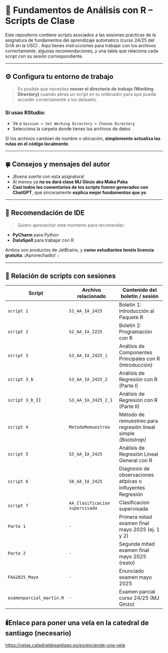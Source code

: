 # 📘 Fundamentos de Análisis con R – Scripts de Clase

Este repositorio contiene scripts asociados a las sesiones prácticas de la asignatura de fundamentos del aprendizaje automatico (curso 24/25 del GrIA en la USC) . Aquí tienes instrucciones para trabajar con los archivos correctamente, algunas recomendaciones, y una tabla que relaciona cada script con su sesión correspondiente.

---

## ⚙️ Configura tu entorno de trabajo

> Es posible que necesites **mover el directorio de trabajo (Working Directory)** cuando abras un script en tu ordenador para que pueda acceder correctamente a los datasets.

### Si usas RStudio:
- Ve a `Session > Set Working Directory > Choose Directory`
- Selecciona la carpeta donde tienes los archivos de datos

Si los archivos cambian de nombre o ubicación, **simplemente actualiza las rutas en el código localmente**.

---

## 🍀 Consejos y mensajes del autor

- ¡Buena suerte con esta asignatura!
- Al menos ya **no os dará clase MJ Ginzo aka Maka Paka** 
- **Casi todos los comentarios de los scripts fueron generados con ChatGPT**, que sinceramente **explica mejor fundamentos que yo**

---

## 🚀 Recomendación de IDE

> Quiero aprovechar este momento para recomendar:

- **PyCharm** para Python
- **DataSpell** para trabajar con R

Ambos son productos de JetBrains, y **como estudiantes tenéis licencia gratuita**. ¡Aprovechadlo! 💡

---

## 📂 Relación de scripts con sesiones

| Script         | Archivo relacionado             | Contenido del boletín / sesión                                                                 |
|----------------|----------------------------------|-----------------------------------------------------------------------------------------------|
| `script 1`     | `S1_AA_IA_2425`                  | Boletín 1: Introducción al Paquete R                                                          |
| `script 2`     | `S2_AA_IA_2225`                  | Boletín 2: Programación con R                                                                 |
| `script 3`     | `S3_AA_IA_2425_1`                | Análisis de Componentes Principales con R (Introducción)                                     |
| `script 3_b`   | `S3_AA_IA_2425_2`                | Análisis de Regresión con R (Parte I)                                                         |
| `script 3_b_II`| `S3_AA_IA_2425_2_1`              | Análisis de Regresión con R (Parte II)                                                        |
| `script 4`     | `MetodoRemuestreo`               | Método de remuestreo para regresión lineal simple *(Bootstrap)*                              |
| `script 5`     | `S5_AA_IA_2425`                  | Análisis de Regresión Lineal General con R                                                   |
| `script 6`     | `S6_AA_IA_2425`                  | Diagnosis  de  observaciones  atípicas  o  inﬂuyentes Regresión                               |
| `script 7`     | `AA_Clasificacion supervisada`                  | Clasificacion supervisada                       |
| `Parte 1 `     | `-`                  | Primera mitad examen final mayo 2025 (ej. 1 y 2)           |
| `Parte 2 `     | `-`                  | Segunda mitad examen final mayo 2025  (resto)            |
| `FAA2025_Mayo`     | `-`                  | Enunciado examen mayo 2025            |
| `examenparcial_martin.R`     | `-`                  | Examen parcial curso 24/25 (MJ Ginzo)            |


## 🕯️Enlace para poner una vela en la catedral de santiago (necesario)
https://velas.catedraldesantiago.es/es/enciende-una-vela



